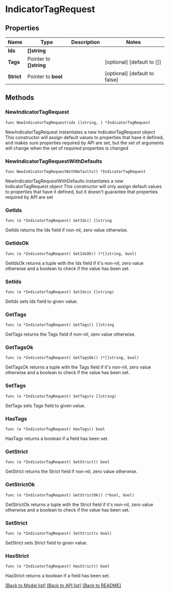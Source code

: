 # IndicatorTagRequest

## Properties

Name | Type | Description | Notes
------------ | ------------- | ------------- | -------------
**Ids** | **[]string** |  | 
**Tags** | Pointer to **[]string** |  | [optional] [default to []]
**Strict** | Pointer to **bool** |  | [optional] [default to false]

## Methods

### NewIndicatorTagRequest

`func NewIndicatorTagRequest(ids []string, ) *IndicatorTagRequest`

NewIndicatorTagRequest instantiates a new IndicatorTagRequest object
This constructor will assign default values to properties that have it defined,
and makes sure properties required by API are set, but the set of arguments
will change when the set of required properties is changed

### NewIndicatorTagRequestWithDefaults

`func NewIndicatorTagRequestWithDefaults() *IndicatorTagRequest`

NewIndicatorTagRequestWithDefaults instantiates a new IndicatorTagRequest object
This constructor will only assign default values to properties that have it defined,
but it doesn't guarantee that properties required by API are set

### GetIds

`func (o *IndicatorTagRequest) GetIds() []string`

GetIds returns the Ids field if non-nil, zero value otherwise.

### GetIdsOk

`func (o *IndicatorTagRequest) GetIdsOk() (*[]string, bool)`

GetIdsOk returns a tuple with the Ids field if it's non-nil, zero value otherwise
and a boolean to check if the value has been set.

### SetIds

`func (o *IndicatorTagRequest) SetIds(v []string)`

SetIds sets Ids field to given value.


### GetTags

`func (o *IndicatorTagRequest) GetTags() []string`

GetTags returns the Tags field if non-nil, zero value otherwise.

### GetTagsOk

`func (o *IndicatorTagRequest) GetTagsOk() (*[]string, bool)`

GetTagsOk returns a tuple with the Tags field if it's non-nil, zero value otherwise
and a boolean to check if the value has been set.

### SetTags

`func (o *IndicatorTagRequest) SetTags(v []string)`

SetTags sets Tags field to given value.

### HasTags

`func (o *IndicatorTagRequest) HasTags() bool`

HasTags returns a boolean if a field has been set.

### GetStrict

`func (o *IndicatorTagRequest) GetStrict() bool`

GetStrict returns the Strict field if non-nil, zero value otherwise.

### GetStrictOk

`func (o *IndicatorTagRequest) GetStrictOk() (*bool, bool)`

GetStrictOk returns a tuple with the Strict field if it's non-nil, zero value otherwise
and a boolean to check if the value has been set.

### SetStrict

`func (o *IndicatorTagRequest) SetStrict(v bool)`

SetStrict sets Strict field to given value.

### HasStrict

`func (o *IndicatorTagRequest) HasStrict() bool`

HasStrict returns a boolean if a field has been set.


[[Back to Model list]](../README.md#documentation-for-models) [[Back to API list]](../README.md#documentation-for-api-endpoints) [[Back to README]](../README.md)


